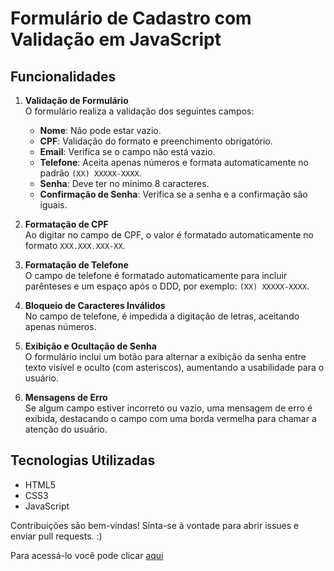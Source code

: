 # Formulário de Cadastro com Validação em JavaScript
 
## Funcionalidades

1. **Validação de Formulário**  
   O formulário realiza a validação dos seguintes campos:
   - **Nome**: Não pode estar vazio.
   - **CPF**: Validação do formato e preenchimento obrigatório.
   - **Email**: Verifica se o campo não está vazio.
   - **Telefone**: Aceita apenas números e formata automaticamente no padrão `(XX) XXXXX-XXXX`.
   - **Senha**: Deve ter no mínimo 8 caracteres.
   - **Confirmação de Senha**: Verifica se a senha e a confirmação são iguais.

2. **Formatação de CPF**  
   Ao digitar no campo de CPF, o valor é formatado automaticamente no formato `XXX.XXX.XXX-XX`.

3. **Formatação de Telefone**  
   O campo de telefone é formatado automaticamente para incluir parênteses e um espaço após o DDD, por exemplo: `(XX) XXXXX-XXXX`.

4. **Bloqueio de Caracteres Inválidos**  
   No campo de telefone, é impedida a digitação de letras, aceitando apenas números.

5. **Exibição e Ocultação de Senha**  
   O formulário inclui um botão para alternar a exibição da senha entre texto visível e oculto (com asteriscos), aumentando a usabilidade para o usuário.

6. **Mensagens de Erro**  
   Se algum campo estiver incorreto ou vazio, uma mensagem de erro é exibida, destacando o campo com uma borda vermelha para chamar a atenção do usuário.

## Tecnologias Utilizadas
- HTML5
- CSS3
- JavaScript

Contribuições são bem-vindas! Sinta-se à vontade para abrir issues e enviar pull requests. :)

Para acessá-lo você pode clicar [aqui](https://islaniagomes.github.io/formulario/)
 
